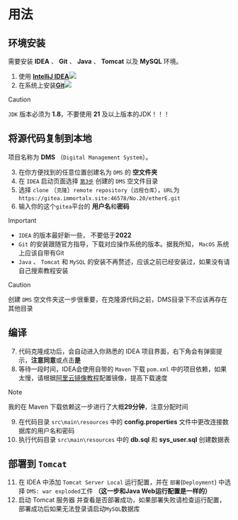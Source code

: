 # 用法

## 环境安装
需要安装 **IDEA** 、 **Git** 、 **Java** 、 **Tomcat** 以及 **MySQL** 环境。
1. 使用 [**IntelliJ IDEA**](https://www.jetbrains.com/idea/download/)![](https://camo.githubusercontent.com/5b6ba2a51ac1abd8d47caa3acd8c3049558c480ed87a61619330861d0cb1ef78/68747470733a2f2f696d672e736869656c64732e696f2f62616467652f496e74656c6c694a253230494445412d3030303030302e7376673f7374796c653d666f722d7468652d6261646765266c6f676f3d696e74656c6c696a69646561266c6f676f436f6c6f723d666666666666)  
2. 在系统上安装[**Git**](https://git-scm.com/downloads/)![](https://img.shields.io/badge/GIT-E44C30?style=for-the-badge&logo=git&logoColor=white)

> [!CAUTION]
> `JDK` 版本必须为 **1.8**，不要使用 **21** 及以上版本的JDK！！！

## 将源代码复制到本地
项目名称为 **DMS** （`Digital Management System`）。<br/>

3. 在你方便找到的任意位置创建名为 `DMS` 的 **空文件夹**
4. 在 `IDEA` 启动页面选择 [`第3步`](#No-3) 创建的 `DMS` 空文件目录
5. 选择 `clone` （`克隆`）`remote repository`（`远程仓库`），`URL`为 `https://gitea.immortalx.site:46578/No.20/etherE.git`
6. 输入你的这个`gitea`平台的 **用户名**和**密码**

> [!IMPORTANT]
> - `IDEA` 的版本最好新一些， 不要低于**2022**
> - `Git` 的安装跟随官方指导，下载对应操作系统的版本。据我所知， `MacOS` 系统上应该自带有Git
> - `Java` 、 `Tomcat` 和 `MySQL` 的安装不再赘述，应该之前已经安装过，如果没有请自己搜索教程安装

> [!CAUTION]
> 创建 `DMS` 空文件夹这一步很重要，在克隆源代码之前，DMS目录下不应该再存在其他目录


## 编译
7. 代码克隆成功后，会自动进入你熟悉的 IDEA 项目界面，右下角会有弹窗提示，**注意同意**或点击**是**
8. 等待一段时间，IDEA会使用自带的 `Maven` 下载 `pom.xml` 中的项目依赖，如果太慢，请根据[阿里云镜像教程](https://blog.csdn.net/yufeiluo/article/details/129358411)配置镜像，提高下载速度

> [!NOTE]
> 我的在 Maven 下载依赖这一步进行了大概**29分钟**，注意分配时间

9. 在代码目录 `src\main\resources` 中的 **config.properties** 文件中更改连接数据库的用户名和密码
10. 执行代码目录 `src\main\resources` 中的  **db.sql** 和 **sys_user.sql** 创建数据表


## 部署到 `Tomcat`
11. 在 IDEA 中添加 `Tomcat Server Local` 运行配置，并在 `部署`(`Deployment`) 中选择 `DMS: war exploded`工件 **（这一步和Java Web运行配置是一样的）**
12. 启动 Tomcat 服务器 并查看是否部署成功，如果部署失败请检查运行配置，部署成功后如果无法登录请启动`MySQL`数据库


